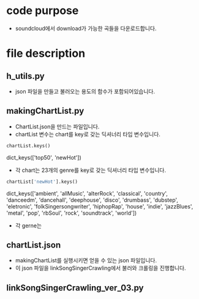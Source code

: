 # code purpose
- soundcloud에서 download가 가능한 곡들을 다운로드합니다.

# file description
## h_utils.py
- json 파일을 만들고 불러오는 용도의 함수가 포함되어있습니다.
## makingChartList.py
- ChartList.json을 만드는 파일입니다.
- chartList 변수는 chart를 key로 갖는 딕셔너리 타입 변수입니다.
```python
chartList.keys()
```
dict_keys(['top50', 'newHot'])
- 각 chart는 23개의 genre를 key로 갖는 딕셔너리 타입 변수입니다.
```python
chartList['newHot'].keys()
```
dict_keys(['ambient', 'allMusic', 'alterRock', 'classical', 'country', 'danceedm', 'dancehall', 'deephouse', 'disco', 'drumbass', 'dubstep', 'eletronic', 'folkSingersongwriter', 'hiphopRap', 'house', 'indie', 'jazzBlues', 'metal', 'pop', 'rbSoul', 'rock', 'soundtrack', 'world'])
- 각 gerne는 
## chartList.json
- makingChartList를 실행시키면 얻을 수 있는 json 파일입니다.
- 이 json 파일을 linkSongSingerCrawling에서 불러와 크롤링을 진행합니다.
## linkSongSingerCrawling_ver_03.py
